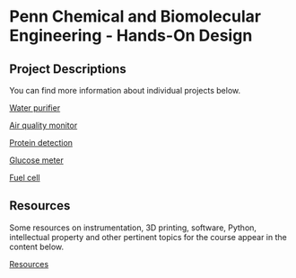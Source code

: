 # Penn Chemical and Biomolecular Engineering - Hands-On Design

## Project Descriptions

You can find more information about individual projects below.

[Water purifier](projects/water-purifier/README.md)

[Air quality monitor](projects/air-quality-monitor/README.md)

[Protein detection](projects/protein-detection/README.md)

[Glucose meter](projects/glucose-meter/README.md)

[Fuel cell](projects/fuel-cell/README.md)



## Resources

Some resources on instrumentation, 3D printing, software, Python, intellectual property and other pertinent topics for the course appear in the content below.

[Resources](quickref.md)

